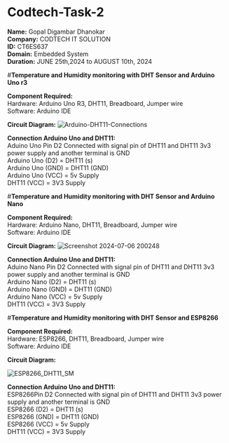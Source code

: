 # Codtech-Task-2

**Name:** Gopal Digambar Dhanokar\
**Company:** CODTECH IT SOLUTION\
**ID:** CT6ES637\
**Domain:** Embedded System\
**Duration:** JUNE 25th,2024 to AUGUST 10th, 2024


#**Temperature and Humidity monitoring with DHT Sensor and Arduino Uno r3**

**Component Required:** \
            Hardware: Arduino Uno R3, DHT11, Breadboard, Jumper wire \
            Software: Arduino IDE 

**Circuit Diagram:**
![Arduino-DHT11-Connections](https://github.com/gopaldhanokar22/Codtech-Task-2/assets/160303183/aa9d14a2-f048-4c4d-9edd-86f6f3fba3fc)


**Connection Arduino Uno and DHT11:** \
Aduino Uno Pin D2 Connected with signal pin of DHT11 and DHT11 3v3 power supply and another terminal is GND \
Arduino Uno (D2) = DHT11 (s)\
Arduino Uno (GND) = DHT11 (GND)\
Arduino Uno (VCC) = 5v Supply\
DHT11 (VCC) = 3V3 Supply




#**Temperature and Humidity monitoring with DHT Sensor and Arduino Nano**

**Component Required:** \
            Hardware: Arduino Nano, DHT11, Breadboard, Jumper wire \
            Software: Arduino IDE 

**Circuit Diagram:**
![Screenshot 2024-07-06 200248](https://github.com/gopaldhanokar22/Codtech-Task-2/assets/160303183/70fa5c58-7234-44ac-a27d-c4b44e1cd973)



**Connection Arduino Uno and DHT11:** \
Aduino Nano Pin D2 Connected with signal pin of DHT11 and DHT11 3v3 power supply and another terminal is GND \
Arduino Nano (D2) = DHT11 (s)\
Arduino Nano (GND) = DHT11 (GND)\
Arduino Nano (VCC) = 5v Supply\
DHT11 (VCC) = 3V3 Supply



#**Temperature and Humidity monitoring with DHT Sensor and ESP8266**

**Component Required:** \
            Hardware: ESP8266, DHT11, Breadboard, Jumper wire \
            Software: Arduino IDE 

**Circuit Diagram:**

![ESP8266_DHT11_SM](https://github.com/gopaldhanokar22/Codtech-Task-2/assets/160303183/d02202f9-0cd8-43b3-bb5d-bce408b0d474)



**Connection Arduino Uno and DHT11:** \
ESP8266Pin D2 Connected with signal pin of DHT11 and DHT11 3v3 power supply and another terminal is GND \
ESP8266 (D2) = DHT11 (s)\
ESP8266 (GND) = DHT11 (GND)\
ESP8266 (VCC) = 5v Supply\
DHT11 (VCC) = 3V3 Supply

